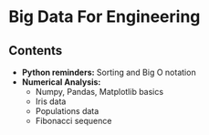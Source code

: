 # Big Data For Engineering

## Contents

* **Python reminders:** Sorting and Big O notation
* **Numerical Analysis:**
  * Numpy, Pandas, Matplotlib basics
  * Iris data
  * Populations data
  * Fibonacci sequence
